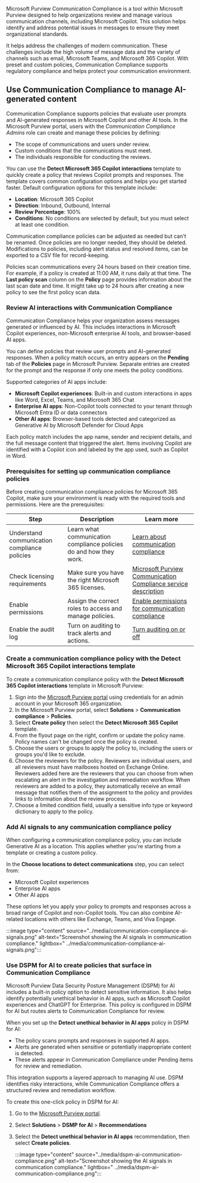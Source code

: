 Microsoft Purview Communication Compliance is a tool within Microsoft Purview designed to help organizations review and manage various communication channels, including Microsoft Copilot. This solution helps identify and address potential issues in messages to ensure they meet organizational standards.

It helps address the challenges of modern communication. These challenges include the high volume of message data and the variety of channels such as email, Microsoft Teams, and Microsoft 365 Copilot. With preset and custom policies, Communication Compliance supports regulatory compliance and helps protect your communication environment.

## Use Communication Compliance to manage AI-generated content

Communication Compliance supports policies that evaluate user prompts and AI-generated responses in Microsoft Copilot and other AI tools. In the Microsoft Purview portal, users with the _Communication Compliance Admins_ role can create and manage these policies by defining:

- The scope of communications and users under review.
- Custom conditions that the communications must meet.
- The individuals responsible for conducting the reviews.

You can use the **Detect Microsoft 365 Copilot interactions** template to quickly create a policy that reviews Copilot prompts and responses. The template covers common configuration options and helps you get started faster. Default configuration options for this template include:

- **Location**: Microsoft 365 Copilot
- **Direction**: Inbound, Outbound, Internal
- **Review Percentage**: 100%
- **Conditions**: No conditions are selected by default, but you must select at least one condition.

Communication compliance policies can be adjusted as needed but can't be renamed. Once policies are no longer needed, they should be deleted. Modifications to policies, including alert status and resolved items, can be exported to a CSV file for record-keeping.

Policies scan communications every 24 hours based on their creation time. For example, if a policy is created at 11:00 AM, it runs daily at that time. The **Last policy scan** column on the **Policy** page provides information about the last scan date and time. It might take up to 24 hours after creating a new policy to see the first policy scan data.

### Review AI interactions with Communication Compliance

Communication Compliance helps your organization assess messages generated or influenced by AI. This includes interactions in Microsoft Copilot experiences, non-Microsoft enterprise AI tools, and browser-based AI apps.

You can define policies that review user prompts and AI-generated responses. When a policy match occurs, an entry appears on the **Pending** tab of the **Policies** page in Microsoft Purview. Separate entries are created for the prompt and the response if only one meets the policy conditions.

Supported categories of AI apps include:

- **Microsoft Copilot experiences**: Built-in and custom interactions in apps like Word, Excel, Teams, and Microsoft 365 Chat
- **Enterprise AI apps**: Non-Copilot tools connected to your tenant through Microsoft Entra ID or data connectors
- **Other AI apps**: Browser-based tools detected and categorized as Generative AI by Microsoft Defender for Cloud Apps

Each policy match includes the app name, sender and recipient details, and the full message content that triggered the alert. Items involving Copilot are identified with a Copilot icon and labeled by the app used, such as Copilot in Word.

### Prerequisites for setting up communication compliance policies

Before creating communication compliance policies for Microsoft 365 Copilot, make sure your environment is ready with the required tools and permissions. Here are the prerequisites:

| **Step** | **Description** | **Learn more** |
|----------|-----------------|----------------|
| Understand communication compliance policies | Learn what communication compliance policies do and how they work. | [Learn about communication compliance](/purview/communication-compliance?azure-portal=true) |
| Check licensing requirements | Make sure you have the right Microsoft 365 licenses. | [Microsoft Purview Communication Compliance service description](/office365/servicedescriptions/microsoft-365-service-descriptions/microsoft-365-tenantlevel-services-licensing-guidance/microsoft-365-security-compliance-licensing-guidance?azure-portal=true#microsoft-purview-communication-compliance) |
| Enable permissions | Assign the correct roles to access and manage policies. | [Enable permissions for communication compliance](/purview/communication-compliance-configure?azure-portal=true#step-1-required-enable-permissions-for-communication-compliance) |
| Enable the audit log | Turn on auditing to track alerts and actions. | [Turn auditing on or off](/purview/audit-log-enable-disable?azure-portal=true) |

### Create a communication compliance policy with the Detect Microsoft 365 Copilot interactions template

To create a communication compliance policy with the **Detect Microsoft 365 Copilot interactions** template in Microsoft Purview:

1. Sign into the [Microsoft Purview portal](https://purview.microsoft.com?azure-portal=true) using credentials for an admin account in your Microsoft 365 organization.
1. In the Microsoft Purview portal, select **Solutions** > **Communication compliance** > **Policies**.
1. Select **Create policy** then select the **Detect Microsoft 365 Copilot** template.
1. From the flyout page on the right, confirm or update the policy name. Policy names can't be changed once the policy is created.
1. Choose the users or groups to apply the policy to, including the users or groups you'd like to exclude.
1. Choose the reviewers for the policy. Reviewers are individual users, and all reviewers must have mailboxes hosted on Exchange Online. Reviewers added here are the reviewers that you can choose from when escalating an alert in the investigation and remediation workflow. When reviewers are added to a policy, they automatically receive an email message that notifies them of the assignment to the policy and provides links to information about the review process.
1. Choose a limited condition field, usually a sensitive info type or keyword dictionary to apply to the policy.

### Add AI signals to any communication compliance policy

When configuring a communication compliance policy, you can include Generative AI as a location. This applies whether you're starting from a template or creating a custom policy.

In the **Choose locations to detect communications** step, you can select from:

- Microsoft Copilot experiences
- Enterprise AI apps
- Other AI apps

These options let you apply your policy to prompts and responses across a broad range of Copilot and non-Copilot tools. You can also combine AI-related locations with others like Exchange, Teams, and Viva Engage.

:::image type="content" source="../media/communication-compliance-ai-signals.png" alt-text="Screenshot showing the AI signals in communication compliance." lightbox=" ../media/communication-compliance-ai-signals.png":::

### Use DSPM for AI to create policies that surface in Communication Compliance

Microsoft Purview Data Security Posture Management (DSPM) for AI includes a built-in policy option to detect sensitive information. It also helps identify potentially unethical behavior in AI apps, such as Microsoft Copilot experiences and ChatGPT for Enterprise. This policy is configured in DSPM for AI but routes alerts to Communication Compliance for review.

When you set up the **Detect unethical behavior in AI apps** policy in DSPM for AI:

- The policy scans prompts and responses in supported AI apps.
- Alerts are generated when sensitive or potentially inappropriate content is detected.
- These alerts appear in Communication Compliance under Pending items for review and remediation.

This integration supports a layered approach to managing AI use. DSPM identifies risky interactions, while Communication Compliance offers a structured review and remediation workflow.

To create this one-click policy in DSPM for AI:

1. Go to the [Microsoft Purview portal](https://purview.microsoft.com/?azure-portal=true).
1. Select **Solutions** > **DSMP for AI** > **Recommendations**
1. Select the **Detect unethical behavior in AI apps** recommendation, then select **Create policies**.

   :::image type="content" source="../media/dspm-ai-communication-compliance.png" alt-text="Screenshot showing the AI signals in communication compliance." lightbox=" ../media/dspm-ai-communication-compliance.png":::
